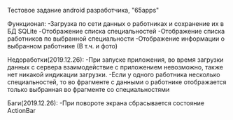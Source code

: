 Тестовое задание android разработчика, "65apps"

Функционал:
-Загрузка по сети данных о работниках и сохранение их в БД SQLite
-Отображение списка специальностей
-Отображение списка работников по выбранной специальности
-Отображение информации о выбранном работнике (В т.ч. и фото)

Недоработки(2019.12.26):
-При запуске приложения, во время загрузки данных с сервера взаимодействие с приложением невозможно,
также нет никакой индикации загрузки.
-Если у одного работника несколько специальностей, то во фрагменте с данными о работнике
отображается только выбранная во фрагменте со специальностями

Баги(2019.12.26):
-При повороте экрана сбрасывается состояние ActionBar
